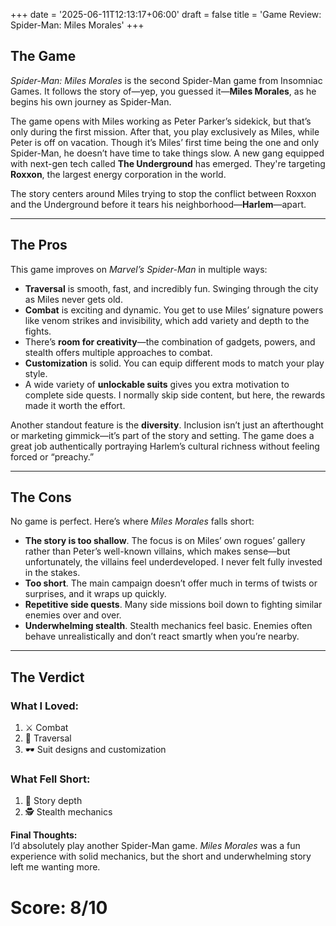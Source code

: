 +++
date = '2025-06-11T12:13:17+06:00'
draft = false
title = 'Game Review: Spider-Man: Miles Morales'
+++

## The Game

*Spider-Man: Miles Morales* is the second Spider-Man game from Insomniac Games. It follows the story of—yep, you guessed it—**Miles Morales**, as he begins his own journey as Spider-Man. 

The game opens with Miles working as Peter Parker’s sidekick, but that’s only during the first mission. After that, you play exclusively as Miles, while Peter is off on vacation. Though it’s Miles’ first time being the one and only Spider-Man, he doesn’t have time to take things slow. A new gang equipped with next-gen tech called **The Underground** has emerged. They're targeting **Roxxon**, the largest energy corporation in the world.

The story centers around Miles trying to stop the conflict between Roxxon and the Underground before it tears his neighborhood—**Harlem**—apart.

---

## The Pros

This game improves on *Marvel’s Spider-Man* in multiple ways:

- **Traversal** is smooth, fast, and incredibly fun. Swinging through the city as Miles never gets old.
- **Combat** is exciting and dynamic. You get to use Miles’ signature powers like venom strikes and invisibility, which add variety and depth to the fights.
- There’s **room for creativity**—the combination of gadgets, powers, and stealth offers multiple approaches to combat.
- **Customization** is solid. You can equip different mods to match your play style.
- A wide variety of **unlockable suits** gives you extra motivation to complete side quests. I normally skip side content, but here, the rewards made it worth the effort.

Another standout feature is the **diversity**. Inclusion isn’t just an afterthought or marketing gimmick—it’s part of the story and setting. The game does a great job authentically portraying Harlem’s cultural richness without feeling forced or “preachy.”

---

## The Cons

No game is perfect. Here’s where *Miles Morales* falls short:

- **The story is too shallow**. The focus is on Miles’ own rogues’ gallery rather than Peter’s well-known villains, which makes sense—but unfortunately, the villains feel underdeveloped. I never felt fully invested in the stakes.
- **Too short**. The main campaign doesn’t offer much in terms of twists or surprises, and it wraps up quickly.
- **Repetitive side quests**. Many side missions boil down to fighting similar enemies over and over.
- **Underwhelming stealth**. Stealth mechanics feel basic. Enemies often behave unrealistically and don’t react smartly when you’re nearby.

---

## The Verdict

### What I Loved:
1. ⚔️ Combat  
2. 🌆 Traversal  
3. 🕶️ Suit designs and customization  

### What Fell Short:
1. 🧩 Story depth  
2. 🕵️ Stealth mechanics  

**Final Thoughts:**  
I’d absolutely play another Spider-Man game. *Miles Morales* was a fun experience with solid mechanics, but the short and underwhelming story left me wanting more.

# **Score: 8/10**
